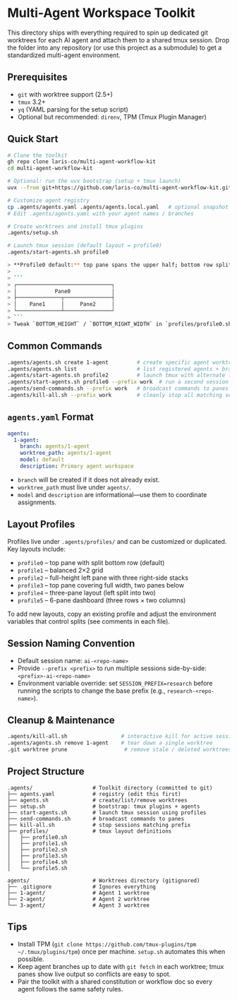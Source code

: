# Multi-Agent Workspace Toolkit

This directory ships with everything required to spin up dedicated git worktrees for each AI agent and attach them to a shared tmux session. Drop the folder into any repository (or use this project as a submodule) to get a standardized multi-agent environment.

## Prerequisites
- `git` with worktree support (2.5+)
- `tmux` 3.2+
- `yq` (YAML parsing for the setup script)
- Optional but recommended: `direnv`, TPM (Tmux Plugin Manager)

## Quick Start
```bash
# Clone the toolkit
gh repo clone laris-co/multi-agent-workflow-kit
cd multi-agent-workflow-kit

# Optional: run the uvx bootstrap (setup + tmux launch)
uvx --from git+https://github.com/laris-co/multi-agent-workflow-kit.git@main multi-agent-kit init

# Customize agent registry
cp .agents/agents.yaml .agents/agents.local.yaml   # optional snapshot
# Edit .agents/agents.yaml with your agent names / branches

# Create worktrees and install tmux plugins
.agents/setup.sh

# Launch tmux session (default layout = profile0)
.agents/start-agents.sh profile0

> **Profile0 default:** top pane spans the upper half; bottom row splits into left/right panes for the next two agents.
>
> ```
> ┌──────────────────────────────┐
> │            Pane0             │
> ├──────────────┬───────────────┤
> │    Pane1     │     Pane2     │
> └──────────────┴───────────────┘
> ```
> Tweak `BOTTOM_HEIGHT` / `BOTTOM_RIGHT_WIDTH` in `profiles/profile0.sh` to rebalance the grid.
```

## Common Commands
```bash
.agents/agents.sh create 1-agent         # create specific agent worktree
.agents/agents.sh list                   # list registered agents + branches
.agents/start-agents.sh profile2         # launch tmux with alternate layout
.agents/start-agents.sh profile0 --prefix work  # run a second session side-by-side
.agents/send-commands.sh --prefix work   # broadcast commands to panes in that session
.agents/kill-all.sh --prefix work        # cleanly stop all matching sessions
```

## `agents.yaml` Format
```yaml
agents:
  1-agent:
    branch: agents/1-agent
    worktree_path: agents/1-agent
    model: default
    description: Primary agent workspace
```
- `branch` will be created if it does not already exist.
- `worktree_path` must live under `agents/`.
- `model` and `description` are informational—use them to coordinate assignments.

## Layout Profiles
Profiles live under `.agents/profiles/` and can be customized or duplicated. Key layouts include:
- `profile0` – top pane with split bottom row (default)
- `profile1` – balanced 2×2 grid
- `profile2` – full-height left pane with three right-side stacks
- `profile3` – top pane covering full width, two panes below
- `profile4` – three-pane layout (left split into two)
- `profile5` – 6-pane dashboard (three rows × two columns)

To add new layouts, copy an existing profile and adjust the environment variables that control splits (see comments in each file).

## Session Naming Convention
- Default session name: `ai-<repo-name>`
- Provide `--prefix <prefix>` to run multiple sessions side-by-side: `<prefix>-ai-<repo-name>`
- Environment variable override: set `SESSION_PREFIX=research` before running the scripts to change the base prefix (e.g., `research-<repo-name>`).

## Cleanup & Maintenance
```bash
.agents/kill-all.sh                 # interactive kill for active sessions
.agents/agents.sh remove 1-agent    # tear down a single worktree
.git worktree prune                  # remove stale / deleted worktrees
```

## Project Structure
```
.agents/                   # Toolkit directory (committed to git)
├── agents.yaml            # registry (edit this first)
├── agents.sh              # create/list/remove worktrees
├── setup.sh               # bootstrap: tmux plugins + agents
├── start-agents.sh        # launch tmux session using profiles
├── send-commands.sh       # broadcast commands to panes
├── kill-all.sh            # stop sessions matching prefix
├── profiles/              # tmux layout definitions
│   ├── profile0.sh
│   ├── profile1.sh
│   ├── profile2.sh
│   ├── profile3.sh
│   ├── profile4.sh
│   └── profile5.sh

agents/                    # Worktrees directory (gitignored)
├── .gitignore             # Ignores everything
├── 1-agent/               # Agent 1 worktree
├── 2-agent/               # Agent 2 worktree
└── 3-agent/               # Agent 3 worktree
```

## Tips
- Install TPM (`git clone https://github.com/tmux-plugins/tpm ~/.tmux/plugins/tpm`) once per machine. `setup.sh` automates this when possible.
- Keep agent branches up to date with `git fetch` in each worktree; tmux panes show live output so conflicts are easy to spot.
- Pair the toolkit with a shared constitution or workflow doc so every agent follows the same safety rules.
